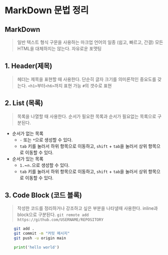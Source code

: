 # MarkDown 문법 정리
## MarkDown
> 일반 텍스트 형식 구문을 사용하는 마크업 언어의 일종 (쉽고, 빠르고, 간결)
> 모든 HTML을 대체하지는 않는다.
> 자유로운 포맷팅

## 1. Header(제목)
> 헤더는 제목을 표현할 때 사용한다.
> 단순히 글자 크기를 의미론적인 중요도를 갖는다.
> `<h1>`부터`<h6>`까지 표현 가능
> `#`의 갯수로 표현

## 2. List (목록)
> 목록을 나열할 때 사용한다.
> 순서가 필요한 목록과 순서가 필요없는 목록으로 구분된다.
* 순서가 없는 목록
    * `-` 또는 `*`으로 생성할 수 있다.
    * `tab` 키를 눌러서 하위 항목으로 이동하고, `shift` + `tab`을 눌러서 상위 항목으로 이동할 수 있다.
* 순서가 있는 목록
    * `1.`~`n.`으로 생성할 수 있다.
    * `tab` 키를 눌러서 하위 항목으로 이동하고, `shift` + `tab`을 눌러서 상위 항목으로 이동할 수 있다.

## 3. Code Block (코드 블록)
> 작성한 코드를 정리하거나 강조하고 싶은 부분을 나타낼때 사용한다.
> inline과 block으로 구분된다.
`git remote add https://github.com/USERNAME/REPOSITORY`
```bash
    git add .
    git commit -m "커밋 메시지"
    git push -u origin main
```
```python
    print('hello world')
```